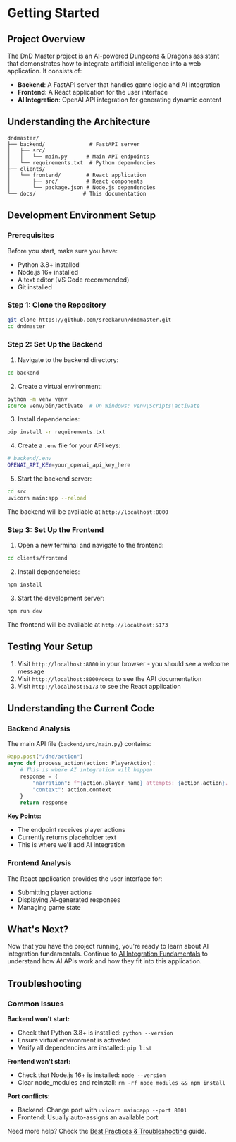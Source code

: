 # Getting Started

## Project Overview

The DnD Master project is an AI-powered Dungeons & Dragons assistant that demonstrates how to integrate artificial intelligence into a web application. It consists of:

- **Backend**: A FastAPI server that handles game logic and AI integration
- **Frontend**: A React application for the user interface
- **AI Integration**: OpenAI API integration for generating dynamic content

## Understanding the Architecture

```
dndmaster/
├── backend/              # FastAPI server
│   ├── src/
│   │   └── main.py      # Main API endpoints
│   └── requirements.txt  # Python dependencies
├── clients/
│   └── frontend/        # React application
│       ├── src/         # React components
│       └── package.json # Node.js dependencies
└── docs/               # This documentation
```

## Development Environment Setup

### Prerequisites

Before you start, make sure you have:
- Python 3.8+ installed
- Node.js 16+ installed
- A text editor (VS Code recommended)
- Git installed

### Step 1: Clone the Repository

```bash
git clone https://github.com/sreekarun/dndmaster.git
cd dndmaster
```

### Step 2: Set Up the Backend

1. Navigate to the backend directory:
```bash
cd backend
```

2. Create a virtual environment:
```bash
python -m venv venv
source venv/bin/activate  # On Windows: venv\Scripts\activate
```

3. Install dependencies:
```bash
pip install -r requirements.txt
```

4. Create a `.env` file for your API keys:
```bash
# backend/.env
OPENAI_API_KEY=your_openai_api_key_here
```

5. Start the backend server:
```bash
cd src
uvicorn main:app --reload
```

The backend will be available at `http://localhost:8000`

### Step 3: Set Up the Frontend

1. Open a new terminal and navigate to the frontend:
```bash
cd clients/frontend
```

2. Install dependencies:
```bash
npm install
```

3. Start the development server:
```bash
npm run dev
```

The frontend will be available at `http://localhost:5173`

## Testing Your Setup

1. Visit `http://localhost:8000` in your browser - you should see a welcome message
2. Visit `http://localhost:8000/docs` to see the API documentation
3. Visit `http://localhost:5173` to see the React application

## Understanding the Current Code

### Backend Analysis

The main API file (`backend/src/main.py`) contains:

```python
@app.post("/dnd/action")
async def process_action(action: PlayerAction):
    # This is where AI integration will happen
    response = {
        "narration": f"{action.player_name} attempts: {action.action}. (AI response would go here.)",
        "context": action.context
    }
    return response
```

**Key Points:**
- The endpoint receives player actions
- Currently returns placeholder text
- This is where we'll add AI integration

### Frontend Analysis

The React application provides the user interface for:
- Submitting player actions
- Displaying AI-generated responses
- Managing game state

## What's Next?

Now that you have the project running, you're ready to learn about AI integration fundamentals. Continue to [AI Integration Fundamentals](./02-ai-fundamentals.md) to understand how AI APIs work and how they fit into this application.

## Troubleshooting

### Common Issues

**Backend won't start:**
- Check that Python 3.8+ is installed: `python --version`
- Ensure virtual environment is activated
- Verify all dependencies are installed: `pip list`

**Frontend won't start:**
- Check that Node.js 16+ is installed: `node --version`
- Clear node_modules and reinstall: `rm -rf node_modules && npm install`

**Port conflicts:**
- Backend: Change port with `uvicorn main:app --port 8001`
- Frontend: Usually auto-assigns an available port

Need more help? Check the [Best Practices & Troubleshooting](./05-best-practices.md) guide.